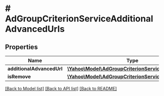 # # AdGroupCriterionServiceAdditionalAdvancedUrls

## Properties

Name | Type | Description | Notes
------------ | ------------- | ------------- | -------------
**additionalAdvancedUrl** | [**\Yahoo\Model\AdGroupCriterionServiceAdditionalUrl[]**](AdGroupCriterionServiceAdditionalUrl.md) |  | [optional] 
**isRemove** | [**\Yahoo\Model\AdGroupCriterionServiceIsRemove**](AdGroupCriterionServiceIsRemove.md) |  | [optional] 

[[Back to Model list]](../../README.md#documentation-for-models) [[Back to API list]](../../README.md#documentation-for-api-endpoints) [[Back to README]](../../README.md)


